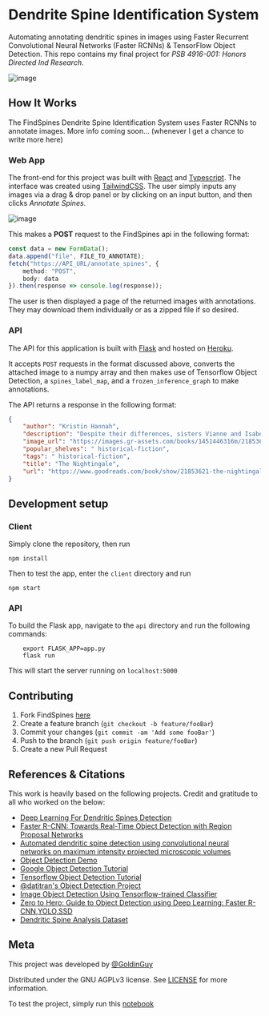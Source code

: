 # Dendrite Spine Identification System

Automating annotating dendritic spines in images using Faster Recurrent Convolutional Neural Networks (Faster RCNNs) & TensorFlow Object Detection. This repo contains my final project for _PSB 4916-001: Honors Directed Ind Research_.

![image](https://user-images.githubusercontent.com/47064842/116799861-03df1780-aaca-11eb-98df-ac11c2dbdf30.png)

## How It Works

The FindSpines Dendrite Spine Identification System uses Faster RCNNs to annotate images. More info coming soon... (whenever I get a chance to write more here)

<!-- ### Data Collection

This project uses 10000 books from [GoodBooks10k](https://github.com/zygmuntz/goodbooks-10k) and [Amazon](https://nijianmo.github.io/amazon/index.html), as well as a combined 14 million ratings. The data was downloaded and then cleaned in the `preprocessing` stage. Each of the following notebooks contain much slightly altered code from several of the sources in the `citations` section.

### Preprocessing

Preprocessing can be viewed in the [Preprocessing Jupyter Notebook](). In this file, GoodReads & Amazon data was imported, cleaned, and pickled. This includes cleaning html and removeing undesired characters in metadata, generating mappings of book titles and ids, comparing and merging the datasets, saving a cleaned dataframe to a pickle file, and fixing broken links.

### Networking

Networking can be viewed in the [Networking Jupyter Notebook](). In this file, two matrixes were generated: an [SVD](https://en.wikipedia.org/wiki/Singular_value_decomposition) collaborative-filtering ratings-based matrix, and a content-based feature matrix. These matrixes were then trained & fitted on the book data processed in the previous step and combined into a single dual hybrid system. The models were saved for use by the API.

### Recommendations

Sample recommendations can be viewed in the [Recommendations Jupyter Notebook](). In this file is a sample recommendations function using the model created in the previous step that generates recommendations for an input book.

```py
def make_book_recs(book_title, books, indices, weights, similarities):
```

The function accepts a book, the books dataframe pickled in the preprocessing step, a mapping of book_titles and book_ids, and the model from the networking stage after being entered into a cosine function to determine the similarity rankings between books. This function is taken directly from the `Books2Rec` project, because (as I also mention in the citations section), it's awesome and I used much of it as essentially a tutorial for ReadMe. -->

### Web App

The front-end for this project was built with [React](https://reactjs.org/) and [Typescript](https://www.typescriptlang.org/). The interface was created using [TailwindCSS](https://tailwindcss.com/). The user simply inputs any images via a drag & drop panel or by clicking on an input button, and then clicks _Annotate Spines_.

![image](https://user-images.githubusercontent.com/47064842/116799890-4dc7fd80-aaca-11eb-8b3d-b2c8626ac6d5.png)

This makes a **POST** request to the FindSpines api in the following format:

```ts
const data = new FormData();
data.append("file", FILE_TO_ANNOTATE);
fetch("https://API_URL/annotate_spines", {
	method: "POST",
	body: data
}).then(response => console.log(response));
```

The user is then displayed a page of the returned images with annotations. They may download them individually or as a zipped file if so desired.

### API

The API for this application is built with [Flask](https://flask.palletsprojects.com/en/1.1.x/) and hosted on [Heroku](https://www.heroku.com/).

It accepts `POST` requests in the format discussed above, converts the attached image to a numpy array and then makes use of Tensorflow Object Detection, a `spines_label_map`, and a `frozen_inference_graph` to make annotations.

The API returns a response in the following format:

```json
{
	"author": "Kristin Hannah",
	"description": "Despite their differences, sisters Vianne and Isabelle have always been close. Younger, bolder Isabelle lives in Paris while Vianne is content with life in the French countryside with her husband Antoine and their daughter. But when the Second World War strikes, Antoine is sent off to fight and Vianne finds herself isolated so Isabelle is sent by their father to help her. As the war progresses, the sisters' relationship and strength are tested. With life changing in unbelievably horrific ways, Vianne and Isabelle will find themselves facing frightening situations and responding in ways they never thought possible as bravery and resistance take different forms in each of their actions.",
	"image_url": "https://images.gr-assets.com/books/1451446316m/21853621.jpg",
	"popular_shelves": " historical-fiction",
	"tags": " historical-fiction",
	"title": "The Nightingale",
	"url": "https://www.goodreads.com/book/show/21853621-the-nightingale"
}
```

## Development setup

### Client

Simply clone the repository, then run

```
npm install
```

Then to test the app, enter the `client` directory and run

```
npm start
```

### API

To build the Flask app, navigate to the `api` directory and run the following commands:

```
    export FLASK_APP=app.py
    flask run
```

This will start the server running on `localhost:5000`

## Contributing

1. Fork FindSpines [here](https://github.com/GoldinGuy/FindSpines/fork)
2. Create a feature branch (`git checkout -b feature/fooBar`)
3. Commit your changes (`git commit -am 'Add some fooBar'`)
4. Push to the branch (`git push origin feature/fooBar`)
5. Create a new Pull Request

## References & Citations

This work is heavily based on the following projects. Credit and gratitude to all who worked on the below:

- [Deep Learning For Dendritic Spines Detection](https://github.com/ily-R/Deep-Learning-for-Dendritic-Spines-Detection/blob/master/report.pdf)
- [Faster R-CNN: Towards Real-Time Object Detection with Region Proposal Networks](https://arxiv.org/abs/1506.01497)
- [Automated dendritic spine detection using convolutional neural networks on maximum intensity projected microscopic volumes](https://web.stanford.edu/group/rubinlab/pubs/Xiao-2018-Automated.pdf)
- [Object Detection Demo](https://github.com/Tony607/object_detection_demo)
- [Google Object Detection Tutorial](https://github.com/tensorflow/models/blob/master/research/object_detection/colab_tutorials/object_detection_tutorial.ipynb)
- [Tensorflow Object Detection Tutorial](https://awesomeopensource.com/project/pythonlessons/TensorFlow-object-detection-tutorial)
- [@datitran's Object Detection Project](https://github.com/datitran/object_detector_app/blob/master/object_detection_app.py)
- [Image Object Detection Using Tensorflow-trained Classifier](https://github.com/EdjeElectronics/TensorFlow-Object-Detection-API-Tutorial-Train-Multiple-Objects-Windows-10/blob/master/Object_detection_image.py)
- [Zero to Hero: Guide to Object Detection using Deep Learning: Faster R-CNN,YOLO,SSD](https://cv-tricks.com/object-detection/faster-r-cnn-yolo-ssd/)
- [Dendritic Spine Analysis Dataset](https://github.com/mughanibu/Dendritic-Spine-Analysis-Dataset)

## Meta

This project was developed by [@GoldinGuy](https://github.com/GoldinGuy)

Distributed under the GNU AGPLv3 license. See [LICENSE](https://github.com/GoldinGuy/FindSpines/blob/master/LICENSE) for more information.

To test the project, simply run this [notebook](https://github.com/GoldinGuy/SpineObjectDetection/blob/master/dendrite_indentification.ipynb)
